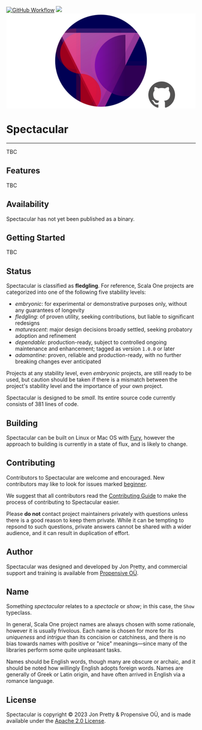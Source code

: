 [<img alt="GitHub Workflow" src="https://img.shields.io/github/actions/workflow/status/propensive/spectacular/main.yml?style=for-the-badge" height="24">](https://github.com/propensive/spectacular/actions)
[<img src="https://img.shields.io/discord/633198088311537684?color=8899f7&label=DISCORD&style=for-the-badge" height="24">](https://discord.gg/7b6mpF6Qcf)
<img src="/doc/images/github.png" valign="middle">

# Spectacular

____

TBC

## Features

TBC


## Availability

Spectacular has not yet been published as a binary.

## Getting Started

TBC


## Status

Spectacular is classified as __fledgling__. For reference, Scala One projects are
categorized into one of the following five stability levels:

- _embryonic_: for experimental or demonstrative purposes only, without any guarantees of longevity
- _fledgling_: of proven utility, seeking contributions, but liable to significant redesigns
- _maturescent_: major design decisions broady settled, seeking probatory adoption and refinement
- _dependable_: production-ready, subject to controlled ongoing maintenance and enhancement; tagged as version `1.0.0` or later
- _adamantine_: proven, reliable and production-ready, with no further breaking changes ever anticipated

Projects at any stability level, even _embryonic_ projects, are still ready to
be used, but caution should be taken if there is a mismatch between the
project's stability level and the importance of your own project.

Spectacular is designed to be _small_. Its entire source code currently consists
of 381 lines of code.

## Building

Spectacular can be built on Linux or Mac OS with [Fury](/propensive/fury), however
the approach to building is currently in a state of flux, and is likely to
change.

## Contributing

Contributors to Spectacular are welcome and encouraged. New contributors may like to look for issues marked
<a href="https://github.com/propensive/spectacular/labels/beginner">beginner</a>.

We suggest that all contributors read the [Contributing Guide](/contributing.md) to make the process of
contributing to Spectacular easier.

Please __do not__ contact project maintainers privately with questions unless
there is a good reason to keep them private. While it can be tempting to
repsond to such questions, private answers cannot be shared with a wider
audience, and it can result in duplication of effort.

## Author

Spectacular was designed and developed by Jon Pretty, and commercial support and training is available from
[Propensive O&Uuml;](https://propensive.com/).



## Name

Something _spectacular_ relates to a _spectacle_ or _show_; in this case, the `Show` typeclass.

In general, Scala One project names are always chosen with some rationale, however it is usually
frivolous. Each name is chosen for more for its _uniqueness_ and _intrigue_ than its concision or
catchiness, and there is no bias towards names with positive or "nice" meanings—since many of the
libraries perform some quite unpleasant tasks.

Names should be English words, though many are obscure or archaic, and it should be noted how
willingly English adopts foreign words. Names are generally of Greek or Latin origin, and have
often arrived in English via a romance language.

## License

Spectacular is copyright &copy; 2023 Jon Pretty & Propensive O&Uuml;, and is made available under the
[Apache 2.0 License](/license.md).
